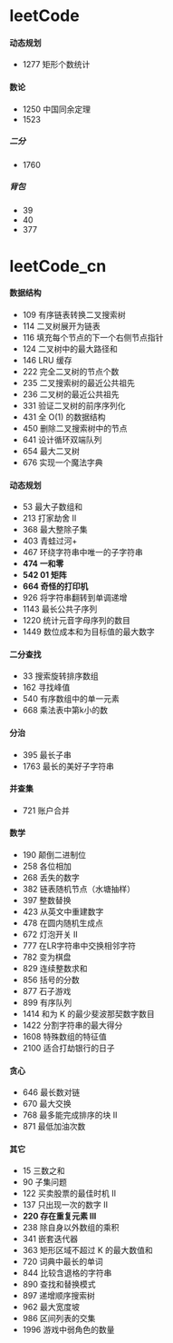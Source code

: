 # leetCode

#### 动态规划

+ 1277 矩形个数统计

#### 数论

+ 1250 中国同余定理
+ 1523

##### 二分

+ 1760

##### 背包

+ 39
+ 40
+ 377

# leetCode_cn

#### 数据结构

+ 109 有序链表转换二叉搜索树
+ 114 二叉树展开为链表
+ 116 填充每个节点的下一个右侧节点指针
+ 124 二叉树中的最大路径和
+ 146 LRU 缓存
+ 222 完全二叉树的节点个数
+ 235 二叉搜索树的最近公共祖先
+ 236 二叉树的最近公共祖先
+ 331 验证二叉树的前序序列化
+ 431 全 O(1) 的数据结构
+ 450 删除二叉搜索树中的节点
+ 641 设计循环双端队列
+ 654 最大二叉树
+ 676 实现一个魔法字典

#### 动态规划

+ 53 最大子数组和
+ 213 打家劫舍 II
+ 368 最大整除子集
+ 403 青蛙过河+
+ 467 环绕字符串中唯一的子字符串
+ **474 一和零**
+ **542 01 矩阵**
+ **664 奇怪的打印机**
+ 926 将字符串翻转到单调递增
+ 1143 最长公共子序列
+ 1220 统计元音字母序列的数目
+ 1449 数位成本和为目标值的最大数字

#### 二分查找

+ 33 搜索旋转排序数组
+ 162 寻找峰值
+ 540 有序数组中的单一元素
+ 668 乘法表中第k小的数

#### 分治

+ 395 最长子串
+ 1763 最长的美好子字符串

#### 并查集

+ 721 账户合并

#### 数学

+ 190 颠倒二进制位
+ 258 各位相加
+ 268 丢失的数字
+ 382 链表随机节点（水塘抽样）
+ 397 整数替换
+ 423 从英文中重建数字
+ 478 在圆内随机生成点
+ 672 灯泡开关 Ⅱ
+ 777 在LR字符串中交换相邻字符
+ 782 变为棋盘
+ 829 连续整数求和
+ 856 括号的分数
+ 877 石子游戏
+ 899 有序队列
+ 1414 和为 K 的最少斐波那契数字数目
+ 1422 分割字符串的最大得分
+ 1608 特殊数组的特征值
+ 2100 适合打劫银行的日子

#### 贪心

+ 646 最长数对链
+ 670 最大交换
+ 768 最多能完成排序的块 II
+ 871 最低加油次数

#### 其它

+ 15 三数之和
+ 90 子集问题
+ 122 买卖股票的最佳时机 II
+ 137 只出现一次的数字 II
+ **220 存在重复元素 III**
+ 238 除自身以外数组的乘积
+ 341 嵌套迭代器
+ 363 矩形区域不超过 K 的最大数值和
+ 720 词典中最长的单词
+ 844 比较含退格的字符串
+ 890 查找和替换模式
+ 897 递增顺序搜索树
+ 962 最大宽度坡
+ 986 区间列表的交集
+ 1996 游戏中弱角色的数量